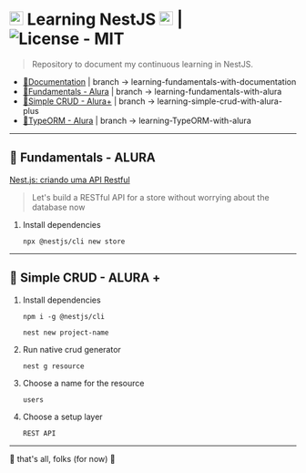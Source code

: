 # <img src="https://docs.nestjs.com/assets/logo-small.svg" width="24" alt="NestJS logo"> Learning NestJS <img src="https://docs.nestjs.com/assets/logo-small.svg" width="24" alt="NestJS logo"> | ![License - MIT](https://img.shields.io/badge/License-MIT-orange)

> Repository to document my continuous learning in NestJS.

* [📒Documentation](https://docs.nestjs.com/) | branch → learning-fundamentals-with-documentation
* [📘Fundamentals - Alura](https://cursos.alura.com.br/course/nestjs-criando-api-resftul) | branch → learning-fundamentals-with-alura
* [📙Simple CRUD - Alura+](https://www.youtube.com/watch?v=YHpG6t91oW8) | branch → learning-simple-crud-with-alura-plus
* [📗TypeORM - Alura](https://cursos.alura.com.br/course/nest-js-typeorm) | branch → learning-TypeORM-with-alura

____

## 📘 Fundamentals - ALURA

[Nest.js: criando uma API Restful](https://cursos.alura.com.br/course/nestjs-criando-api-resftul)

> Let's build a RESTful API for a store without worrying about the database now

1. Install dependencies

    `npx @nestjs/cli new store`

____

## 📙 Simple CRUD - ALURA +

1. Install dependencies

    `npm i -g @nestjs/cli`

    `nest new project-name`
2. Run native crud generator

    `nest g resource`
3. Choose a name for the resource

    `users`
4. Choose a setup layer

    `REST API`

____
🐖 that's all, folks (for now) 🐖
